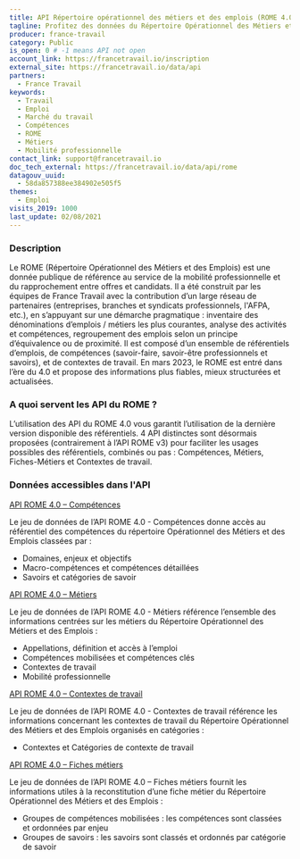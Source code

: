 ```yaml
---
title: API Répertoire opérationnel des métiers et des emplois (ROME 4.0)
tagline: Profitez des données du Répertoire Opérationnel des Métiers et des Emplois (ROME) pour favoriser la connaissancedes métiers et la mobilité professionnelle.
producer: france-travail
category: Public
is_open: 0 # -1 means API not open
account_link: https://francetravail.io/inscription
external_site: https://francetravail.io/data/api
partners:
  - France Travail
keywords:
  - Travail
  - Emploi
  - Marché du travail
  - Compétences
  - ROME
  - Métiers
  - Mobilité professionnelle
contact_link: support@francetravail.io
doc_tech_external: https://francetravail.io/data/api/rome
datagouv_uuid:
  - 58da857388ee384902e505f5
themes:
  - Emploi
visits_2019: 1000
last_update: 02/08/2021
---
```


### Description

Le ROME (Répertoire Opérationnel des Métiers et des Emplois) est une donnée publique de référence au service de la mobilité professionnelle et du rapprochement entre offres et candidats. 
Il a été construit par les équipes de France Travail avec la contribution d’un large réseau de partenaires (entreprises, branches et syndicats professionnels, l'AFPA, etc.), en s’appuyant sur une démarche pragmatique : inventaire des dénominations d’emplois / métiers les plus courantes, analyse des activités et compétences, regroupement des emplois selon un principe d’équivalence ou de proximité.
Il est composé d’un ensemble de référentiels d’emplois, de compétences (savoir-faire, savoir-être professionnels et savoirs), et de contextes de travail. 
En mars 2023, le ROME est entré dans l’ère du 4.0 et propose des informations plus fiables, mieux structurées et actualisées.

### A quoi servent les API du ROME ?

L’utilisation des API du ROME 4.0 vous garantit l’utilisation de la dernière version disponible des référentiels.
4 API distinctes sont désormais proposées (contrairement à l’API ROME v3) pour faciliter les usages possibles des référentiels, combinés ou pas : Compétences, Métiers, Fiches-Métiers et Contextes de travail.

### Données accessibles dans l'API

[API ROME 4.0 – Compétences](https://francetravail.io/data/api/rome-4-0-competences)

Le jeu de données de l’API ROME 4.0 - Compétences donne accès au référentiel des compétences du répertoire Opérationnel des Métiers et des Emplois classées par : 

- Domaines, enjeux et objectifs
- Macro-compétences et compétences détaillées
- Savoirs et catégories de savoir

[API ROME 4.0 – Métiers](https://francetravail.io/data/api/rome-4-0-metiers)

Le jeu de données de l’API ROME 4.0 - Métiers référence l’ensemble des informations centrées sur les métiers du Répertoire Opérationnel des Métiers et des Emplois : 

- Appellations, définition et accès à l’emploi
- Compétences mobilisées et compétences clés
- Contextes de travail
- Mobilité professionnelle

[API ROME 4.0 – Contextes de travail](https://francetravail.io/data/api/rome-4-0-contextes-travail)

Le jeu de données de l’API ROME 4.0 - Contextes de travail référence les informations concernant les contextes de travail du Répertoire Opérationnel des Métiers et des Emplois organisés en catégories : 

- Contextes et Catégories de contexte de travail

[API ROME 4.0 – Fiches métiers](https://francetravail.io/data/api/rome-4-0-fiches-metiers)

Le jeu de données de l’API ROME 4.0 – Fiches métiers fournit les informations utiles à la reconstitution d’une fiche métier du Répertoire Opérationnel des Métiers et des Emplois :

- Groupes de compétences mobilisées : les compétences sont classées et ordonnées par enjeu
- Groupes de savoirs : les savoirs sont classés et ordonnés par catégorie de savoir
